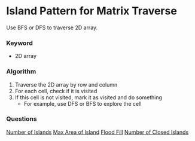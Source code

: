 # Island Pattern for Matrix Traverse

Use BFS or DFS to traverse 2D array.

### Keyword

- 2D array

### Algorithm

1. Traverse the 2D array by row and column
2. For each cell, check if it is visited
3. If this cell is not visited, mark it as visited and do something
   - For example, use DFS or BFS to explore the cell


### Questions

[Number of Islands](200.%20Number%20of%20Islands.md)
[Max Area of Island](695.%20Max%20Area%20of%20Island.md)
[Flood Fill](733.%20Flood%20Fill.md)
[Number of Closed Islands](1254.%20Number%20of%20Closed%20Islands.md)
